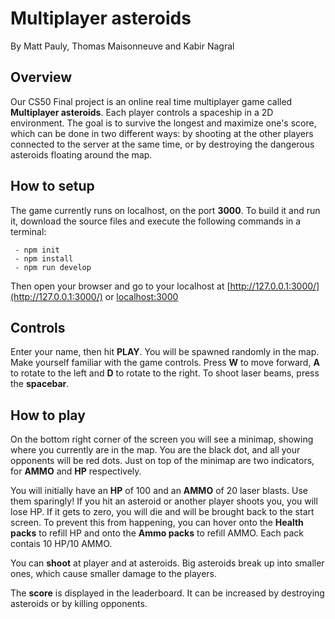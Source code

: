 # Multiplayer asteroids
By Matt Pauly, Thomas Maisonneuve and Kabir Nagral

## Overview
Our CS50 Final project is an online real time multiplayer game called **Multiplayer asteroids**. Each player controls a spaceship in a 2D environment. The goal is to survive the longest and maximize one's score, which can be done in two different ways: by shooting at the other players connected to the server at the same time, or by destroying the dangerous asteroids floating around the map.

## How to setup
The game currently runs on localhost, on the port **3000**. To build it and run it, download the source files and execute the following commands in a terminal:

     - npm init
     - npm install
     - npm run develop
     
Then open your browser and go to your localhost at  [http://127.0.0.1:3000/](http://127.0.0.1:3000/) or [localhost:3000](localhost:3000)
## Controls

Enter your name, then hit **PLAY**. You will be spawned randomly in the map. Make yourself familiar with the game controls. Press **W** to move forward, **A** to rotate to the left and **D** to rotate to the right. To shoot laser beams, press the **spacebar**. 

## How to play
On the bottom right corner of the screen you will see a minimap, showing where you currently are in the map. You are the black dot, and all your opponents will be red dots. Just on top of the minimap are two indicators, for **AMMO** and **HP** respectively. 

You will initially have an **HP** of 100 and an **AMMO** of 20 laser blasts. Use them sparingly! If you hit an asteroid or another player shoots you, you will lose HP. If it gets to zero, you will die and will be brought back to the start screen. To prevent this from happening, you can hover onto the **Health packs** to refill HP and onto the **Ammo packs** to refill AMMO. Each pack contais 10 HP/10 AMMO.

You can **shoot** at player and at asteroids. Big asteroids break up into smaller ones, which cause smaller damage to the players. 

The **score** is displayed in the leaderboard. It can be increased by destroying asteroids or by killing opponents. 

